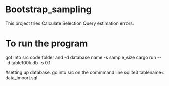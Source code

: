 # Bootstrap_sampling
This project tries Calculate Selection Query estimation errors.

# To run the program
got into src code folder and
-d database name
-s sample_size 
cargo run -- -d table100k.db -s 0.1

#setting up database. 
go into src
on the commmand line 
sqlite3 tablename< data_imoort.sql
